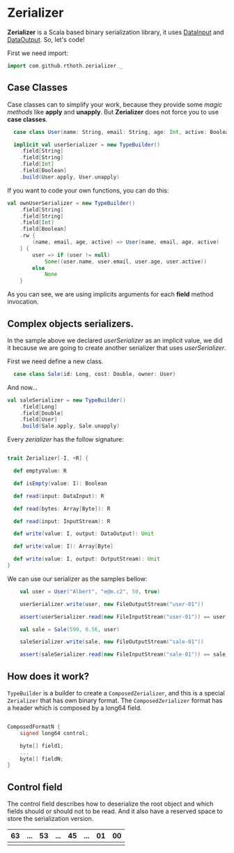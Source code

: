 # Zerializer

**Zerializer** is a Scala based binary serialization library, it uses [DataInput](https://docs.oracle.com/javase/8/docs/api/index.html?java/io/DataInput.html "See javadoc") and [DataOutput](https://docs.oracle.com/javase/8/docs/api/index.html?java/io/DataOutput.html "See javadoc"). So, let's code!

First we need import:

```Scala
import com.github.rthoth.zerializer._
```

## Case Classes

Case classes can to simplify your work, because they provide some *magic methods* like **apply** and **unapply**. But **Zerializer** does not force you to use **case classes**.

```scala
  case class User(name: String, email: String, age: Int, active: Boolean)

  implicit val userSerializer = new TypeBuilder()
    .field[String]
    .field[String]
    .field[Int]
    .field[Boolean]
    .build(User.apply, User.unapply)
```
If you want to code your own functions, you can do this:
```Scala
val ownUserSerializer = new TypeBuilder()
	.field[String]
	.field[String]
	.field[Int]
	.field[Boolean]
	.rw {
		(name, email, age, active) => User(name, email, age, active)
	} {
		user => if (user != null)
			Some((user.name, user.email, user.age, user.active))
		else
			None
	}
```

As you can see, we are using implicits arguments for each **field** method invocation.

## Complex objects serializers.

In the sample above we declared *userSerializer* as an implicit value, we did it because we are going to create another serializer that uses *userSerializer*.

First we need define a new class.

```scala
  case class Sale(id: Long, cost: Double, owner: User)
```

And now...

```scala
val saleSerializer = new TypeBuilder()
	.field[Long]
	.field[Double]
	.field[User]
	.build(Sale.apply, Sale.unapply)
```

Every *zerializer* has the follow signature:

```scala

trait Zerializer[-I, +R] {

  def emptyValue: R

  def isEmpty(value: I): Boolean

  def read(input: DataInput): R

  def read(bytes: Array[Byte]): R

  def read(input: InputStream): R

  def write(value: I, output: DataOutput): Unit

  def write(value: I): Array[Byte]

  def write(value: I, output: OutputStream): Unit
}

```

We can use our serializer as the samples bellow:

```scala
	val user = User("Albert", "e@m.c2", 50, true)

	userSerializer.write(user, new FileOutputStream("user-01"))

	assert(userSerializer.read(new FileInputStream("user-01")) == user)

	val sale = Sale(599, 0.56, user)

	saleSerializer.write(sale, new FileOutputStream("sale-01"))

	assert(saleSerializer.read(new FileInputStream("sale-01")) == sale)

```

## How does it work?

`TypeBuilder` is a builder to create a `ComposedZerializer`, and this is a special `Zerializer` that has own binary format. The `ComposedZerializer` format has a header which is composed by a long64 field.

```c

ComposedFormatN {
	signed long64 control;

	byte[] field1;
	...
	byte[] fieldN;
}

```

## Control field

The control field describes how to deserialize the root object and which fields should or should not to be read. And it also have a reserved space to store the serialization version.

| 63 	| ... 	| 53 	| ... 	| 45 	| ... 	| 01 	| 00 	|
|:--:	|:---:	|:--:	|:---:	|:--:	|:---:	|:--:	|:--:	|
|    	|     	|    	|     	|    	|     	|    	|    	|
